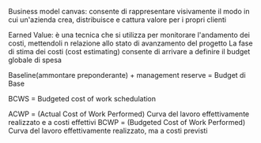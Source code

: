 Business model canvas:
consente di rappresentare visivamente il modo in cui un'azienda crea, distribuisce e cattura valore per i propri clienti

Earned Value: è una tecnica che si utilizza per monitorare l'andamento dei costi, mettendoli n relazione allo stato di avanzamento del progetto
La fase di stima dei costi (cost estimating) consente di arrivare a definire il budget globale di spesa

Baseline(ammontare preponderante) + management reserve = Budget di Base

BCWS = Budgeted cost of work schedulation

ACWP = (Actual Cost of Work Performed) Curva del lavoro effettivamente realizzato e a costi effettivi
BCWP = (Budgeted Cost of Work Performed) Curva del lavoro effettivamente realizzato, ma a costi previsti
